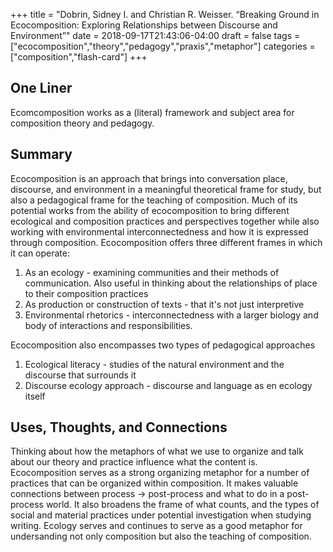 +++
title = "Dobrin, Sidney I. and Christian R. Weisser. “Breaking Ground in Ecocomposition: Exploring Relationships between Discourse and Environment”"
date = 2018-09-17T21:43:06-04:00
draft = false
tags = ["ecocomposition","theory","pedagogy","praxis","metaphor"]
categories = ["composition","flash-card"]
+++
## One Liner
Ecomcomposition works as a (literal) framework and subject area for composition theory and pedagogy.

## Summary
Ecocomposition is an approach that brings into conversation place, discourse, and environment in a meaningful theoretical frame for study, but also a pedagogical frame for the teaching of composition. Much of its potential works from the ability of ecocomposition to bring different ecological and composition practices and perspectives together while also working with environmental interconnectedness and how it is expressed through composition. Ecocomposition offers three different frames in which it can operate:

1. As an ecology - examining communities and their methods of communication. Also useful in thinking about the relationships of place to their composition practices
2. As production or construction of texts - that it's not just interpretive
3. Environmental rhetorics - interconnectedness with a larger biology and body of interactions and responsibilities.

Ecocomposition also encompasses two types of pedagogical approaches

1. Ecological literacy - studies of the natural environment and the discourse that surrounds it
2. Discourse ecology approach - discourse and language as en ecology itself

## Uses, Thoughts, and Connections
Thinking about how the metaphors of what we use to organize and talk about our theory and practice influence what the content is. Ecocomposition serves as a strong organizing metaphor for a number of practices that can be organized within composition. It makes valuable connections between process -> post-process and what to do in a post-process world. It also broadens the frame of what counts, and the types of social and material practices under potential investigation when studying writing. Ecology serves and continues to serve as a good metaphor for undersanding not only composition but also the teaching of composition.
